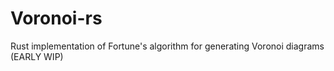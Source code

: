 # Voronoi-rs

Rust implementation of Fortune's algorithm for generating Voronoi diagrams (EARLY WIP)
